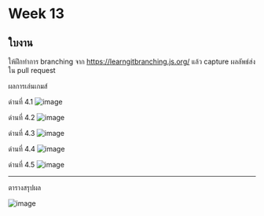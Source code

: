 # Week 13 #

## ใบงาน

ให้ฝึกทำการ branching  จาก  https://learngitbranching.js.org/ แล้ว capture ผลลัพธ์ส่งใน pull request

ผลการเล่นเกมส์

ด่านที่ 4.1 
![image](https://user-images.githubusercontent.com/92081596/144759301-c6ce59ab-2cdf-444d-8cb8-7629db2cb2c4.png)


ด่านที่ 4.2
![image](https://user-images.githubusercontent.com/92081596/144759399-7af64d08-8025-43c6-a5f9-953f5e55a606.png)


ด่านที่ 4.3
![image](https://user-images.githubusercontent.com/92081596/144759436-586843c5-1a6b-44eb-acd3-0d15f4f12f9b.png)


ด่านที่ 4.4
![image](https://user-images.githubusercontent.com/92081596/144759529-9d4f5205-61da-4689-8a3a-40185f8b7c30.png)


ด่านที่ 4.5
![image](https://user-images.githubusercontent.com/92081596/144759616-967049d4-4742-4079-9ec6-9b5ee88353c9.png)


---
ตารางสรุปผล

![image](https://user-images.githubusercontent.com/92081596/144759633-3d9500f7-3672-4540-946c-dadb516a5038.png)




